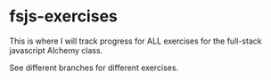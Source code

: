 # fsjs-exercises

This is where I will track progress for ALL exercises for the full-stack javascript Alchemy class.

See different branches for different exercises.